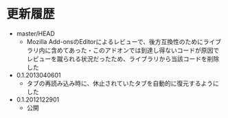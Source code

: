 # 更新履歴

 - master/HEAD
   * Mozilla Add-onsのEditorによるレビューで、後方互換性のためにライブラリ内に含めてあった・このアドオンでは到達し得ないコードが原因でレビューを蹴られる状況だったため、ライブラリから当該コードを削除した
 - 0.1.2013040601
   * タブの再読み込み時に、休止されていたタブを自動的に復元するようにした
 - 0.1.2012122901
   * 公開
